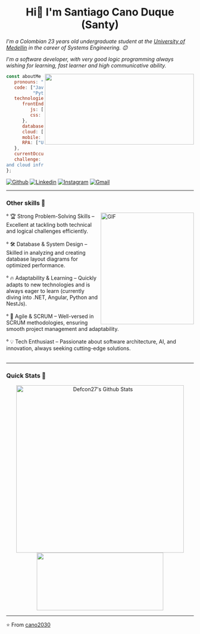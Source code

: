 <h1 align="center">Hi👋 I'm Santiago Cano Duque (Santy) </h1>
<p><em>I'm a Colombian 23 years old undergraduate student at the <a href="https://udemedellin.edu.co">University of Medellin</a> in the career of Systems Engineering. 😊

I'm a software developer, with very good logic programming always wishing for learning, fast learner and high communicative ability.</em></p>




  <img width="400" height="190" src="https://github.com/cano2030/Gifs/blob/main/giphy.gif" align=right>

```javascript
const aboutMe = {
   pronouns: "he" | "him",
   code: ["Javascript", "Typescript", "HTML", "C#",
          "Python", "Java", ".NET", "Rust"],
   technologies: {
      frontEnd: {
         js: ["React", "Vue", "Angular"],
         css: ["Bootstrap", "Material Design"]
      },
      databases: ["MongoDB", "mySQL", "SQLServer", "Postgresql", "MySQL", "Sqlite"],
      cloud: ["Azure", "AWS"]
      mobile: ["Android", Flutter],
      RPA: ["UiPath"]
   },
   currentOccupation: ["Software Engineer"],
   challenge: `Mastering the intersection of AI, backend engineering
and cloud infrastructure for intelligent applications.`,
};
```
[![Github](https://img.shields.io/badge/-Github-000?style=flat&logo=Github&logoColor=white)](https://github.com/cano2030)
[![Linkedin](https://img.shields.io/badge/-LinkedIn-blue?style=flat&logo=Linkedin&logoColor=white)](https://www.linkedin.com/in/santiagocanoduque)
[![Instagram](https://img.shields.io/badge/-Instagram-c13584?style=flat&labelColor=c13584&logo=instagram&logoColor=white)](https://www.instagram.com/santycanod/)
[![Gmail](https://img.shields.io/badge/-Gmail-c14438?style=flat&logo=Gmail&logoColor=white)](mailto:t1xg012gmail.com)

---
<h3>Other skills 👀</h3>
  <img align="right" alt="GIF" src="https://github.com/cano2030/Gifs/blob/main/giphy%20(1).gif" width="250" height="300" />
  
   ° 🏆 Strong Problem-Solving Skills – Excellent at tackling both technical and logical challenges efficiently.</br></br>
   ° 🛠️ Database & System Design – Skilled in analyzing and creating database layout diagrams for optimized performance.</br></br>
   ° 🔥 Adaptability & Learning – Quickly adapts to new technologies and is always eager to learn (currently diving into .NET, Angular, Python and NestJs).</br></br>
   ° 📌 Agile & SCRUM – Well-versed in SCRUM methodologies, ensuring smooth project management and adaptability.</br></br>
   ° 💡 Tech Enthusiast – Passionate about software architecture, AI, and innovation, always seeking cutting-edge solutions.</br></br>



---
### Quick Stats 🚀
<p align="center">
<img width="450" align="center" src="https://github-readme-stats.vercel.app/api?username=t1xgo&theme=nightowl&show_icons=true" alt="Defcon27's Github Stats" />
<img width="340" height="155" align="center" 
     src="https://github-readme-stats-defcon27.vercel.app/api/top-langs/?username=t1xgo&layout=compact&theme=gotham"" />
</p>
                                                                                                                       
---
⭐️ From [cano2030](https://github.com/cano2030)




















